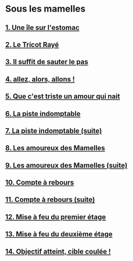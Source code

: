 # Sous les mamelles

## [1. Une île sur l'estomac](https://github.com/MichelTerrier/Sous-les-mamelles/blob/main/01.%20Une%20%C3%AEle%20sur%20l'estomac.pdf)

## [2. Le Tricot Rayé](https://github.com/MichelTerrier/Sous-les-mamelles/blob/main/02.%20Le%20Tricot%20ray%C3%A9.pdf)

## [3. Il suffit de sauter le pas](https://github.com/MichelTerrier/Sous-les-mamelles/blob/main/03.%20Il%20suffit%20de%20sauter%20le%20pas.pdf)

## [4. allez, alors, allons !](https://github.com/MichelTerrier/Sous-les-mamelles/blob/main/04.%20Allez%2C%20alors%2C%20allons%20!.pdf)

## [5. Que c'est triste un  amour qui nait](https://github.com/MichelTerrier/Sous-les-mamelles/blob/main/05.%20Que%20c'est%20triste%20un%20amour%20qui%20na%C3%AEt%20!.pdf)

## [6. La piste indomptable](https://github.com/MichelTerrier/Sous-les-mamelles/blob/main/06.%20La%20piste%20indomptable.pdf)

## [7. La piste indomptable (suite)](https://github.com/MichelTerrier/Sous-les-mamelles/blob/main/07.%20La%20piste%20indomptable%20(suite).pdf)

## [8. Les amoureux des Mamelles](https://github.com/MichelTerrier/Sous-les-mamelles/blob/main/08.%20Les%20amoureux%20des%20Mamelles.pdf)

## [9. Les amoureux des Mamelles (suite)](https://github.com/MichelTerrier/Sous-les-mamelles/blob/main/09.%20Les%20amoureux%20des%20Mamelles%20(suite).pdf)

## [10. Compte à rebours](https://github.com/MichelTerrier/Sous-les-mamelles/blob/main/10.%20Compte%20%C3%A0%20rebours.pdf)

## [11. Compte à rebours (suite)](https://github.com/MichelTerrier/Sous-les-mamelles/blob/main/11.%20Compte%20%C3%A0%20rebours%20(suite).pdf)

## [12. Mise à feu du premier étage](https://github.com/MichelTerrier/Sous-les-mamelles/blob/main/12.%20Mise%20%C3%A0%20feu%20du%20premier%20%C3%A9tage.pdf)

## [13. Mise à feu du deuxième étage](https://github.com/MichelTerrier/Sous-les-mamelles/blob/main/13.%20Mise%20%C3%A0%20feu%20du%20deuxi%C3%A8me%20%C3%A9tage.pdf)

## [14. Objectif atteint, cible coulée !](https://github.com/MichelTerrier/Sous-les-mamelles/blob/main/14.%20Objectif%20atteint%2C%20cible%20coul%C3%A9e%20!.pdf)
